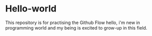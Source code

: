 # Hello-world
This repository is for practising the Github Flow
hello, i'm new in programming world and my being is excited to grow-up in this field.
